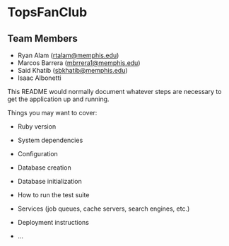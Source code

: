 # TopsFanClub

## Team Members 
- Ryan Alam (rtalam@memphis.edu)
- Marcos Barrera (mbrrera1@memphis.edu)
- Said Khatib (sbkhatib@memphis.edu)
- Isaac Albonetti


This README would normally document whatever steps are necessary to get the
application up and running.

Things you may want to cover:

* Ruby version

* System dependencies

* Configuration

* Database creation

* Database initialization

* How to run the test suite

* Services (job queues, cache servers, search engines, etc.)

* Deployment instructions

* ...

